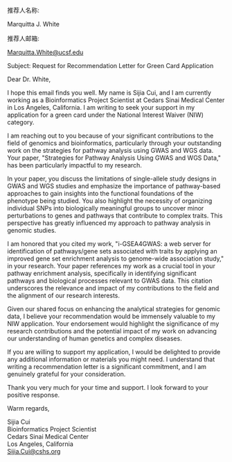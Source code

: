 推荐人名称:

Marquitta J. White

推荐人邮箱:

Marquitta.White@ucsf.edu


Subject: Request for Recommendation Letter for Green Card Application

Dear Dr. White,

I hope this email finds you well. My name is Sijia Cui, and I am currently working as a Bioinformatics Project Scientist at Cedars Sinai Medical Center in Los Angeles, California. I am writing to seek your support in my application for a green card under the National Interest Waiver (NIW) category.

I am reaching out to you because of your significant contributions to the field of genomics and bioinformatics, particularly through your outstanding work on the strategies for pathway analysis using GWAS and WGS data. Your paper, "Strategies for Pathway Analysis Using GWAS and WGS Data," has been particularly impactful to my research.

In your paper, you discuss the limitations of single-allele study designs in GWAS and WGS studies and emphasize the importance of pathway-based approaches to gain insights into the functional foundations of the phenotype being studied. You also highlight the necessity of organizing individual SNPs into biologically meaningful groups to uncover minor perturbations to genes and pathways that contribute to complex traits. This perspective has greatly influenced my approach to pathway analysis in genomic studies.

I am honored that you cited my work, "i-GSEA4GWAS: a web server for identification of pathways/gene sets associated with traits by applying an improved gene set enrichment analysis to genome-wide association study," in your research. Your paper references my work as a crucial tool in your pathway enrichment analysis, specifically in identifying significant pathways and biological processes relevant to GWAS data. This citation underscores the relevance and impact of my contributions to the field and the alignment of our research interests.

Given our shared focus on enhancing the analytical strategies for genomic data, I believe your recommendation would be immensely valuable to my NIW application. Your endorsement would highlight the significance of my research contributions and the potential impact of my work on advancing our understanding of human genetics and complex diseases.

If you are willing to support my application, I would be delighted to provide any additional information or materials you might need. I understand that writing a recommendation letter is a significant commitment, and I am genuinely grateful for your consideration.

Thank you very much for your time and support. I look forward to your positive response.

Warm regards,

Sijia Cui  
Bioinformatics Project Scientist  
Cedars Sinai Medical Center  
Los Angeles, California  
Sijia.Cui@cshs.org